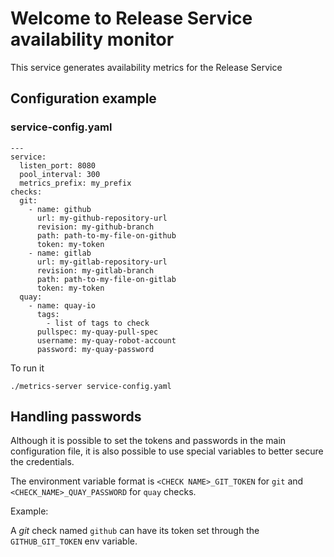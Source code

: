 # Welcome to Release Service availability monitor
This service generates availability metrics for the Release Service

## Configuration example
### service-config.yaml
```
---
service:
  listen_port: 8080
  pool_interval: 300
  metrics_prefix: my_prefix
checks:
  git:
    - name: github
      url: my-github-repository-url
      revision: my-github-branch
      path: path-to-my-file-on-github
      token: my-token
    - name: gitlab
      url: my-gitlab-repository-url
      revision: my-gitlab-branch
      path: path-to-my-file-on-gitlab
      token: my-token
  quay:
    - name: quay-io
      tags:
        - list of tags to check
      pullspec: my-quay-pull-spec
      username: my-quay-robot-account
      password: my-quay-password
```

To run it
```
./metrics-server service-config.yaml
```
## Handling passwords

Although it is possible to set the tokens and passwords in the main configuration file, it is also possible
to use special variables to better secure the credentials.

The environment variable format is `<CHECK NAME>_GIT_TOKEN` for `git` and `<CHECK_NAME>_QUAY_PASSWORD` for
`quay` checks.

Example:

A *git* check named `github` can have its token set through the `GITHUB_GIT_TOKEN` env variable.
